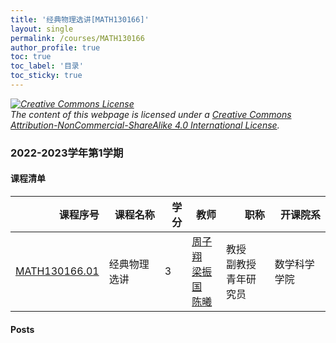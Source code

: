 ```yaml
---
title: '经典物理选讲[MATH130166]'
layout: single
permalink: /courses/MATH130166
author_profile: true
toc: true
toc_label: '目录'
toc_sticky: true
---
```



<div class='notice--warning'>
	<p><i><a rel='license' href='http://creativecommons.org/licenses/by-nc-sa/4.0/'><img alt='Creative Commons License' style='border-width:0' src='https://i.creativecommons.org/l/by-nc-sa/4.0/88x31.png' /></a><br /> The content of this webpage is licensed under a <a rel='license' href='http://creativecommons.org/licenses/by-nc-sa/4.0/'>Creative Commons Attribution-NonCommercial-ShareAlike 4.0 International License</a>.</i></p>
</div>

### 2022-2023学年第1学期


#### 课程清单

<div style='text-align: center;' id='MATH130166_2223F'> <table id='MATH130166_2223F_table'>
  <thead>
    <tr style="text-align: right;">
      <th>课程序号</th>
      <th>课程名称</th>
      <th>学分</th>
      <th>教师</th>
      <th>职称</th>
      <th>开课院系</th>
    </tr>
  </thead>
  <tbody>
    <tr>
      <td><a href='https://fdu-math.github.io/courses/class-id/MATH130166-01'>MATH130166.01</a></td>
      <td>经典物理选讲</td>
      <td>3</td>
      <td><a href='https://fdu-math.github.io/teachers/周子翔'>周子翔</a><br /><a href='https://fdu-math.github.io/teachers/梁振国'>梁振国</a><br /><a href='https://fdu-math.github.io/teachers/陈曦'>陈曦</a></td>
      <td>教授<br />副教授<br />青年研究员</td>
      <td>数学科学学院</td>
    </tr>
  </tbody>
</table></div>

#### Posts

